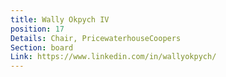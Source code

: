 ```yaml
---
title: Wally Okpych IV
position: 17
Details: Chair, PricewaterhouseCoopers
Section: board
Link: https://www.linkedin.com/in/wallyokpych/
---
```



